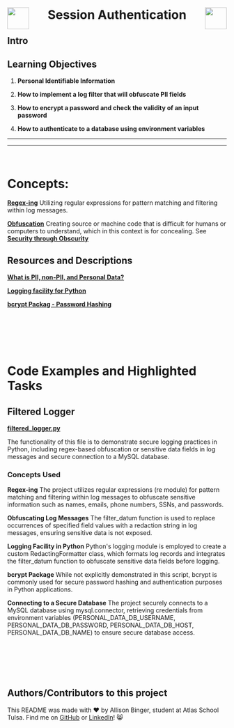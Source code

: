   <h1 align="center">
  <img src="https://cdn-icons-png.flaticon.com/512/1287/1287023.png" align="left" width="50">
   Session Authentication
  <img src="https://cdn-icons-png.flaticon.com/512/1287/1287023.png" align="right" width="50"></h1>


## Intro

## Learning Objectives

1. **Personal Identifiable Information**

2. **How to implement a log filter that will obfuscate PII fields**

3. **How to encrypt a password and check the validity of an input password**

4. **How to authenticate to a database using environment variables**

---
---
&nbsp;
&nbsp;
&nbsp;

# Concepts:

[**Regex-ing**](https://www.w3schools.com/python/python_regex.asp)
Utilizing regular expressions for pattern matching and filtering within log messages.

[**Obfuscation**](https://en.wikipedia.org/wiki/Obfuscation_(software))
Creating source or machine code that is difficult for humans or computers to understand, which in this context is for concealing. See [**Security through Obscurity**](https://en.wikipedia.org/wiki/Security_through_obscurity)


## Resources and Descriptions
[**What is PII, non-PII, and Personal Data?**](https://piwik.pro/blog/what-is-pii-personal-data/)

[**Logging facility for Python**](https://docs.python.org/3/library/logging.html)

[**bcrypt Packag - Password Hashing**](https://github.com/pyca/bcrypt/)


&nbsp;
---
&nbsp;

# Code Examples and Highlighted Tasks

## Filtered Logger
[**filtered_logger.py**](filtered_logger.py)

The functionality of this file is to demonstrate secure logging practices in Python, including regex-based obfuscation or sensitive data fields in log messages and secure connection to a MySQL database.

### Concepts Used
**Regex-ing**
The project utilizes regular expressions (re module) for pattern matching and filtering within log messages to obfuscate sensitive information such as names, emails, phone numbers, SSNs, and passwords.

**Obfuscating Log Messages**
The filter_datum function is used to replace occurrences of specified field values with a redaction string in log messages, ensuring sensitive data is not exposed.

**Logging Facility in Python**
Python's logging module is employed to create a custom RedactingFormatter class, which formats log records and integrates the filter_datum function to obfuscate sensitive data fields before logging.

**bcrypt Package**
While not explicitly demonstrated in this script, bcrypt is commonly used for secure password hashing and authentication purposes in Python applications.

**Connecting to a Secure Database**
The project securely connects to a MySQL database using mysql.connector, retrieving credentials from environment variables (PERSONAL_DATA_DB_USERNAME, PERSONAL_DATA_DB_PASSWORD, PERSONAL_DATA_DB_HOST, PERSONAL_DATA_DB_NAME) to ensure secure database access.



&nbsp;
---
&nbsp;

## Authors/Contributors to this project
This README was made with :heart: by Allison Binger, student at Atlas School Tulsa. Find me on [GitHub](https://github.com/allisonabinger) or [LinkedIn](https://linkedin.com/in/allisonbinger)! :smile_cat:
